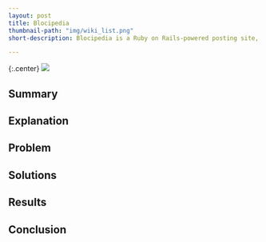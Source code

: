 ```yaml
---
layout: post
title: Blocipedia
thumbnail-path: "img/wiki_list.png"
short-description: Blocipedia is a Ruby on Rails-powered posting site, where users can create and update wiki entries.

---
```


{:.center}
![]({{site.baseurl}}/img/wiki_list.png)

## Summary

## Explanation

## Problem

## Solutions

## Results

## Conclusion